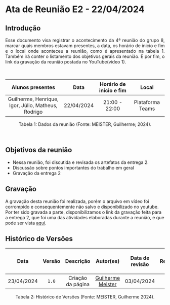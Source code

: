 # Ata de Reunião E2 - 22/04/2024

## Introdução

<p align="justify">
Esse documento visa registrar o acontecimento da  4ª reunião do grupo 8, marcar quais membros estavam presentes, a data, os horário de inicio e fim e o local onde aconteceu a reunião, como é apresentado na tabela 1. Também irá conter o listamento dos objetivos gerais da reunião. E por fim, o link da gravação da reunião postada no YouTube(video 1).
</p>

<br />

|                                      Alunos presentes                                 |    Data    | Horário de inicio e fim |      Local       |
| :-----------------------------------------------------------------------------------: | :--------: | :---------------------: | :--------------: |
| Guilherme, Henrique, Igor, Júlio, Matheus, Rodrigo  | 22/04/2024 |      21:00 - 22:00      | Plataforma Teams |

<div style="text-align: center">
<p> Tabela 1: Dados da reunião (Fonte: MEISTER, Guilherme; 2024). </p>
</div>

<br />

## Objetivos da reunião

- Nessa reunião, foi discutida e revisada os artefatos da entrega 2.
- Discussão sobre pontos importantes do trabalho em geral
- Gravação da entrega 2

## Gravação
A gravação desta reunião foi realizada, porém o arquivo em vídeo foi corrompido e consequentemente não salvo e disponibilizado no youtube.
Por ter sido gravada a parte, disponibilizamos o link da gravação feita para a entrega 2, que foi uma das atividades elaboradas durante a reunião, e que pode ser vista [aqui](https://www.youtube.com/watch?v=XnDJr5Tsn3o).

## Histórico de Versões

| <p align="center">Data</p> | <p align="center">Versão</p> | <p align="center">Descrição</p> | <p align="center">Autor(es)</p> | <p align="center">Data de revisão</p> | <p align="center">Revisor(es)</p> |
| :--:       | :----: | :-------: | :---: | :-------------: | :-----: |
| 23/04/2024 | `1.0`  | Criação da página | [Guilherme Meister](https://github.com/gmeister18) | 03/04/2024 | [Igor](https://github.com/alladin-51)|

<div style="text-align: center">
<p> Tabela 2: Histórico de Versões (Fonte: MEISTER, Guilherme 2024). </p>
</div>
